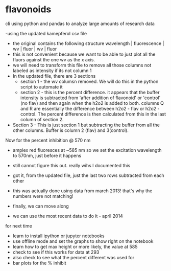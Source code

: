 # flavonoids
cli using python and pandas to analyze large amounts of research data


-using the updated kamepferol csv file
- the original contains the following structure 
  wavelength | fluorescence | wv | fluor | wv | fluor
- this is not convenient because we want to be able to just plot all the fluors against the one wv as the x axis.
- we will need to transform this file to remove all those columns not labeled as intensity if its not column 1
- In the updated file, there are 3 sections
  - section 1 - the wv columsn removed. We will do this in the python script to automate it
  - section 2 - this is the percent difference. it appears that the buffer intensity is subtracted from 'after addition of flavonoid' or 'control' (no flav) and then again when the h2o2 is added to both. columns Q and R are essentially the difference between h2o2 - flav or h2o2 - control. The percent difference is then calculated from this in the last column of section 2. 
- Section 3 - This is just section 1 but subtracting the buffer from all the other columns. Buffer is column 2 (flav) and 3(control).

Now for the percent inhibition @ 570 nm
- amplex red fluoresces at ~585 nm so we set the excitation wavelength to 570nm, just before it happens
- still cannot figure this out. really wihs I documented this
- got it, from the updated file, just the last two rows subtracted from each other
- this was actually done using data from march 2013! that's why the numbers were not matching!


- finally, we can move along
- we can use the most recent data to do it - april 2014

for next time
- learn to install ipython or jupyter notebooks 
- use offline mode and set the graphs to show right on the notebook
- learn how to get max height or more likely, the value at 585
- check to see if this works for data at 293
- also check to see what the percent different was used for
- bar plots for the % inhibit
